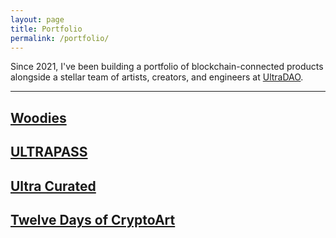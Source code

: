 ```yaml
---
layout: page
title: Portfolio
permalink: /portfolio/
---
```


<p class="sub-heading fade-in-element">Since 2021, I've been building a portfolio of blockchain-connected products alongside a stellar team of artists, creators, and engineers at <a href="https://ultradao.org">UltraDAO</a>. </p>

<hr class="fade-in-element mt-0 mb-12">

<div class="outer-container fade-in-element">
  <div class="card-container">
    <a href="https://woodiesofficial.com" class="card-zoom">
      <div class="card-zoom-image bg-image-card" style="background-image: url('https://ik.imagekit.io/UltraDAO/wallace/card-woodies.jpg?tr=w-100,q-20,bl-6')"></div>
      <div class="card-zoom-text">
        <h2>Woodies</h2>
      </div>
    </a>
    <a href="https://ultradao.org/ultrapass" class="card-zoom">
      <div class="card-zoom-image bg-image-card" style="background-image: url('https://ik.imagekit.io/UltraDAO/wallace/card-ultrapass.jpg?tr=w-100,q-20,bl-6')"></div>
      <div class="card-zoom-text">
        <h2>ULTRAPASS</h2>
      </div>
    </a>
    <a href="https://ultradao.org/curated" class="card-zoom">
      <div class="card-zoom-image bg-image-card" style="background-image: url('https://ik.imagekit.io/UltraDAO/wallace/card-curated.jpg?tr=w-100,q-20,bl-6')"></div>
      <div class="card-zoom-text">
        <h2>Ultra Curated</h2>
      </div>
    </a>
    <a href="https://twelvedays.ultradao.org" class="card-zoom">
      <div class="card-zoom-image bg-image-card" style="background-image: url('https://ik.imagekit.io/UltraDAO/wallace/card-twelve-days.jpg?tr=w-100,q-20,bl-6')"></div>
      <div class="card-zoom-text">
        <h2>Twelve Days of CryptoArt</h2>
      </div>
    </a>
  </div>
</div>
